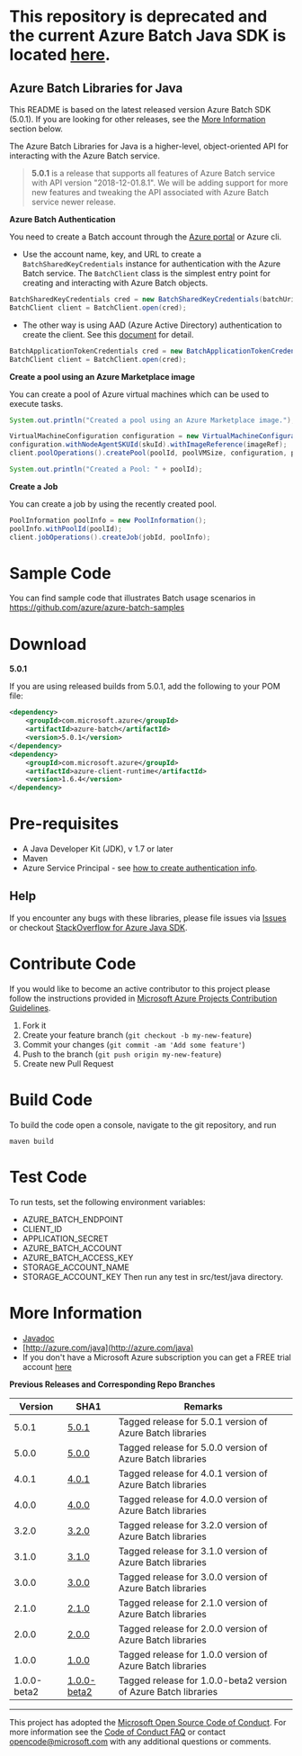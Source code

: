 # This repository is deprecated and the current Azure Batch Java SDK is located [here](https://github.com/Azure/azure-sdk-for-java/tree/master/sdk/batch/microsoft-azure-batch).

## Azure Batch Libraries for Java

This README is based on the latest released version Azure Batch SDK (5.0.1). If you are looking for other releases, see the [More Information](#more-information) section below.

The Azure Batch Libraries for Java is a higher-level, object-oriented API for interacting with the Azure Batch service.


> **5.0.1** is a release that supports all features of Azure Batch service with API version "2018-12-01.8.1". We will be adding support for more new features and tweaking the API associated with Azure Batch service newer release.

**Azure Batch Authentication**

You need to create a Batch account through the [Azure portal](https://portal.azure.com) or Azure cli. 

* Use the account name, key, and URL to create a `BatchSharedKeyCredentials` instance for authentication with the Azure Batch service.
The `BatchClient` class is the simplest entry point for creating and interacting with Azure Batch objects.

```java
BatchSharedKeyCredentials cred = new BatchSharedKeyCredentials(batchUri, batchAccount, batchKey);
BatchClient client = BatchClient.open(cred);
```

* The other way is using AAD (Azure Active Directory) authentication to create the client. See this [document](https://docs.microsoft.com/en-us/azure/batch/batch-aad-auth) for detail.

```java
BatchApplicationTokenCredentials cred = new BatchApplicationTokenCredentials(batchEndpoint, clientId, applicationSecret, applicationDomain, null, null);
BatchClient client = BatchClient.open(cred);
```

**Create a pool using an Azure Marketplace image**

You can create a pool of Azure virtual machines which can be used to execute tasks.

```java
System.out.println("Created a pool using an Azure Marketplace image.");

VirtualMachineConfiguration configuration = new VirtualMachineConfiguration();
configuration.withNodeAgentSKUId(skuId).withImageReference(imageRef);
client.poolOperations().createPool(poolId, poolVMSize, configuration, poolVMCount);

System.out.println("Created a Pool: " + poolId);
```

**Create a Job**

You can create a job by using the recently created pool.

```java
PoolInformation poolInfo = new PoolInformation();
poolInfo.withPoolId(poolId);
client.jobOperations().createJob(jobId, poolInfo);
```

# Sample Code

You can find sample code that illustrates Batch usage scenarios in https://github.com/azure/azure-batch-samples


# Download


**5.0.1**

If you are using released builds from 5.0.1, add the following to your POM file:

```xml
<dependency>
    <groupId>com.microsoft.azure</groupId>
    <artifactId>azure-batch</artifactId>
    <version>5.0.1</version>
</dependency>
<dependency>
    <groupId>com.microsoft.azure</groupId>
    <artifactId>azure-client-runtime</artifactId>
    <version>1.6.4</version>
</dependency>
```

# Pre-requisites

- A Java Developer Kit (JDK), v 1.7 or later
- Maven
- Azure Service Principal - see [how to create authentication info](./AUTH.md).


## Help

If you encounter any bugs with these libraries, please file issues via [Issues](https://github.com/Azure/azure-batch-sdk-for-java/issues) or checkout [StackOverflow for Azure Java SDK](http://stackoverflow.com/questions/tagged/azure-java-sdk).

# Contribute Code

If you would like to become an active contributor to this project please follow the instructions provided in [Microsoft Azure Projects Contribution Guidelines](http://azure.github.io/guidelines.html).

1. Fork it
2. Create your feature branch (`git checkout -b my-new-feature`)
3. Commit your changes (`git commit -am 'Add some feature'`)
4. Push to the branch (`git push origin my-new-feature`)
5. Create new Pull Request

# Build Code
To build the code open a console, navigate to the git repository, and run
```
maven build
```

# Test Code
To run tests, set the following environment variables:
* AZURE_BATCH_ENDPOINT
* CLIENT_ID
* APPLICATION_SECRET
* AZURE_BATCH_ACCOUNT
* AZURE_BATCH_ACCESS_KEY
* STORAGE_ACCOUNT_NAME
* STORAGE_ACCOUNT_KEY
Then run any test in src/test/java directory.

# More Information
* [Javadoc](http://azure.github.io/azure-sdk-for-java)
* [http://azure.com/java](http://azure.com/java)
* If you don't have a Microsoft Azure subscription you can get a FREE trial account [here](http://go.microsoft.com/fwlink/?LinkId=330212)

**Previous Releases and Corresponding Repo Branches**

| Version           | SHA1                                                                                      | Remarks                                               |
|-------------------|-------------------------------------------------------------------------------------------|-------------------------------------------------------|
| 5.0.1             | [5.0.1](https://github.com/Azure/azure-batch-sdk-for-java/tree/master)                    | Tagged release for 5.0.1 version of Azure Batch libraries |
| 5.0.0             | [5.0.0](https://github.com/Azure/azure-batch-sdk-for-java/releases/tag/v5.0.0)            | Tagged release for 5.0.0 version of Azure Batch libraries |
| 4.0.1             | [4.0.1](https://github.com/Azure/azure-batch-sdk-for-java/releases/tag/v4.0.1)            | Tagged release for 4.0.1 version of Azure Batch libraries |
| 4.0.0             | [4.0.0](https://github.com/Azure/azure-batch-sdk-for-java/releases/tag/v4.0.0)            | Tagged release for 4.0.0 version of Azure Batch libraries |
| 3.2.0             | [3.2.0](https://github.com/Azure/azure-batch-sdk-for-java/releases/tag/v3.2.0)            | Tagged release for 3.2.0 version of Azure Batch libraries |
| 3.1.0             | [3.1.0](https://github.com/Azure/azure-batch-sdk-for-java/releases/tag/v3.1.0)            | Tagged release for 3.1.0 version of Azure Batch libraries |
| 3.0.0             | [3.0.0](https://github.com/Azure/azure-batch-sdk-for-java/releases/tag/v3.0.0)            | Tagged release for 3.0.0 version of Azure Batch libraries |
| 2.1.0             | [2.1.0](https://github.com/Azure/azure-batch-sdk-for-java/releases/tag/v2.1.0)            | Tagged release for 2.1.0 version of Azure Batch libraries |
| 2.0.0             | [2.0.0](https://github.com/Azure/azure-batch-sdk-for-java/releases/tag/v2.0.0)            | Tagged release for 2.0.0 version of Azure Batch libraries |
| 1.0.0             | [1.0.0](https://github.com/Azure/azure-batch-sdk-for-java/releases/tag/v1.0.0)            | Tagged release for 1.0.0 version of Azure Batch libraries |
| 1.0.0-beta2       | [1.0.0-beta2](https://github.com/Azure/azure-sdk-for-java/tree/1.0.0-beta2)               | Tagged release for 1.0.0-beta2 version of Azure Batch libraries |

---

This project has adopted the [Microsoft Open Source Code of Conduct](https://opensource.microsoft.com/codeofconduct/). For more information see the [Code of Conduct FAQ](https://opensource.microsoft.com/codeofconduct/faq/) or contact [opencode@microsoft.com](mailto:opencode@microsoft.com) with any additional questions or comments.
